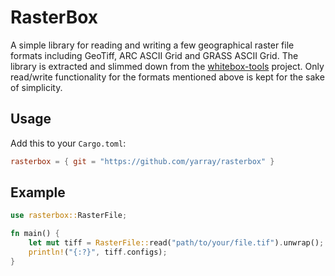 # RasterBox

A simple library for reading and writing a few geographical raster file formats including GeoTiff, ARC ASCII Grid and GRASS ASCII Grid.
The library is extracted and slimmed down from the [whitebox-tools](https://github.com/jblindsay/whitebox-tools) project. Only read/write functionality for the formats mentioned above is kept for the sake of simplicity.

## Usage

Add this to your `Cargo.toml`:

```toml
rasterbox = { git = "https://github.com/yarray/rasterbox" }
```

## Example

```rust
use rasterbox::RasterFile;

fn main() {
    let mut tiff = RasterFile::read("path/to/your/file.tif").unwrap();
    println!("{:?}", tiff.configs);
}
```



